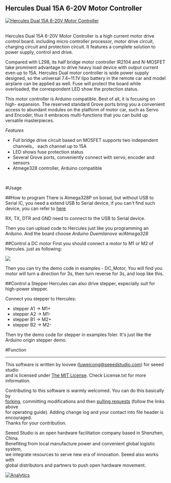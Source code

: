Hercules Dual 15A 6-20V Motor Controller
---------------------------------------------------------
[![Hercules Dual 15A 6-20V Motor Controller](http://www.seeedstudio.com/depot/images/product/Hercules%20controller.jpg)](http://www.seeedstudio.com/depot/Hercules-Dual-15A-620V-Motor-Controller-p-1515.html?cPath=91_92)



<br>
Hercules Dual 15A 6-20V Motor Controller is a high current motor drive control board. including micro controller processor, motor drive circuit, charging circuit and protection circuit. It features a complete solution to power supply, control and drive.
 
Compared with L298, its half bridge motor controller IR2104 and N-MOSFET take prominent advantage to drive heavy load device with output current even up to 15A. Hercules Dual motor controller is wide power supply designed, so the universal 7.4~11.1V lipo battery in the remote car and model airplane can be applied as well. Fuse will protect the board while overloaded, the correspondent LED show the protection status.
 
This motor controller is Arduino compatible. Best of all, it is focusing on high- expansion. The reserved standard Grove ports bring you a convenient access to abundant modules on the platform of motor car, such as Servo and Encoder, thus it embraces multi-functions that you can build up versatile masterpieces.

*Features*

- Full bridge drive circuit based on MOSFET supports two independent channels， each channel up to 15A
- LED shows fuse protection status
- Several Grove ports, conveniently connect with servo, encoder and sensors
- Atmege328 controller, Arduino compatible

<br>

#Usage

##How to program
There is Atmega328P on borad, but without USB to Serial IC, you need a extend USB to Serial device, if you can't find such device, you can refer to [here](http://www.seeedstudio.com/depot/UartSBee-V5-p-1752.html)

RX, TX, DTR and GND need to connect to the USB to Serial device.

Then you can upload code to Hercules just like you programming an Arduino. And the board choose *Arduino Duemilanove w/Atmega328*


##Control a DC motor
First you should connect a motor to M1 or M2 of Hercules. just as following:

![](http://www.seeedstudio.com/wiki/images/b/b3/IMG_0204-1-.JPG)

Then you can try the demo code in examples - DC_Motor, You will find you motor will turn a direction for 3s, then turn reverse for 3s, and loop like this.


##Control a Stepper
Hercules can also drive stepper, expecially suit for high-power stepper.

Connect you stepper to Hercules:

- stepper A1 -> M1+
- stepper A2 -> M1-
- stepper B1 -> M2+
- stepper B2 -> M2-

Then try the demo code for stepper in examples foler. It's just like the Arduino origin stepper demo.

#Function









----

This software is written by loovee ([luweicong@seeedstudio.com](luweicong@seeedstudio.com "luweicong@seeedstudio.com")) for seeed studio<br>
and is licensed under [The MIT License](http://opensource.org/licenses/mit-license.php). Check License.txt for more information.<br>

Contributing to this software is warmly welcomed. You can do this basically by<br>
[forking](https://help.github.com/articles/fork-a-repo), committing modifications and then [pulling requests](https://help.github.com/articles/using-pull-requests) (follow the links above<br>
for operating guide). Adding change log and your contact into file header is encouraged.<br>
Thanks for your contribution.

Seeed Studio is an open hardware facilitation company based in Shenzhen, China. <br>
Benefiting from local manufacture power and convenient global logistic system, <br>
we integrate resources to serve new era of innovation. Seeed also works with <br>
global distributors and partners to push open hardware movement.<br>




[![Analytics](https://ga-beacon.appspot.com/UA-46589105-3/CAN_BUS_Shield)](https://github.com/igrigorik/ga-beacon)
